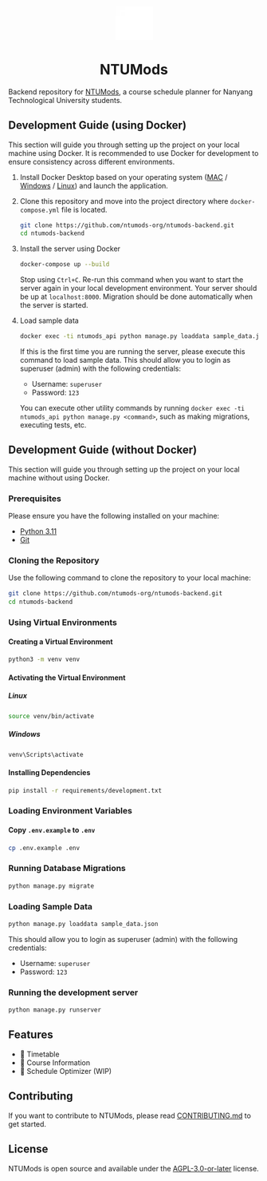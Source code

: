 <div align="center">
  <img src="./static/logo.png" alt="NTUMods logo" width="75">
  <h1>NTUMods</h1>
</div>

Backend repository for [NTUMods](https://www.ntumods.org), a course schedule planner for Nanyang Technological University students.

## Development Guide (using Docker)

This section will guide you through setting up the project on your local machine using Docker. It is recommended to use Docker for development to ensure consistency across different environments.

1. Install Docker Desktop based on your operating system ([MAC](https://docs.docker.com/desktop/install/mac-install/) / [Windows](https://docs.docker.com/desktop/install/windows-install/) / [Linux](https://docs.docker.com/desktop/install/linux-install/)) and launch the application.

2. Clone this repository and move into the project directory where `docker-compose.yml` file is located.

    ```bash
    git clone https://github.com/ntumods-org/ntumods-backend.git
    cd ntumods-backend
    ```

3. Install the server using Docker

    ```bash
    docker-compose up --build
    ```

    Stop using `Ctrl+C`. Re-run this command when you want to start the server again in your local development environment. Your server should be up at `localhost:8000`. Migration should be done automatically when the server is started.

4. Load sample data

    ```bash
    docker exec -ti ntumods_api python manage.py loaddata sample_data.json
    ```

    If this is the first time you are running the server, please execute this command to load sample data. This should allow you to login as superuser (admin) with the following credentials:
    - Username: `superuser`
    - Password: `123`

    You can execute other utility commands by running `docker exec -ti ntumods_api python manage.py <command>`, such as making migrations, executing tests, etc.

## Development Guide (without Docker)

This section will guide you through setting up the project on your local machine without using Docker.

### Prerequisites
Please ensure you have the following installed on your machine:

- [Python 3.11](https://www.python.org/downloads/)
- [Git](https://git-scm.com/downloads)
  
### Cloning the Repository
Use the following command to clone the repository to your local machine:
```bash
git clone https://github.com/ntumods-org/ntumods-backend.git
cd ntumods-backend
```

### Using Virtual Environments
#### Creating a Virtual Environment

```bash
python3 -m venv venv
```

#### Activating the Virtual Environment
##### Linux
```bash
source venv/bin/activate
```
##### Windows
```bash
venv\Scripts\activate
```

#### Installing Dependencies
```bash
pip install -r requirements/development.txt
```

### Loading Environment Variables
#### Copy `.env.example` to `.env`
```bash
cp .env.example .env
```

### Running Database Migrations
```bash
python manage.py migrate
```

### Loading Sample Data
```bash
python manage.py loaddata sample_data.json
```
This should allow you to login as superuser (admin) with the following credentials:
- Username: `superuser`
- Password: `123`
  
### Running the development server
```bash
python manage.py runserver
```

## Features
- 📆 Timetable
- 📖 Course Information
- 🚀 Schedule Optimizer (WIP)

## Contributing
If you want to contribute to NTUMods, please read [CONTRIBUTING.md](./docs/CONTRIBUTING.md) to get started.

## License
NTUMods is open source and available under the [AGPL-3.0-or-later](./LICENSE) license.

